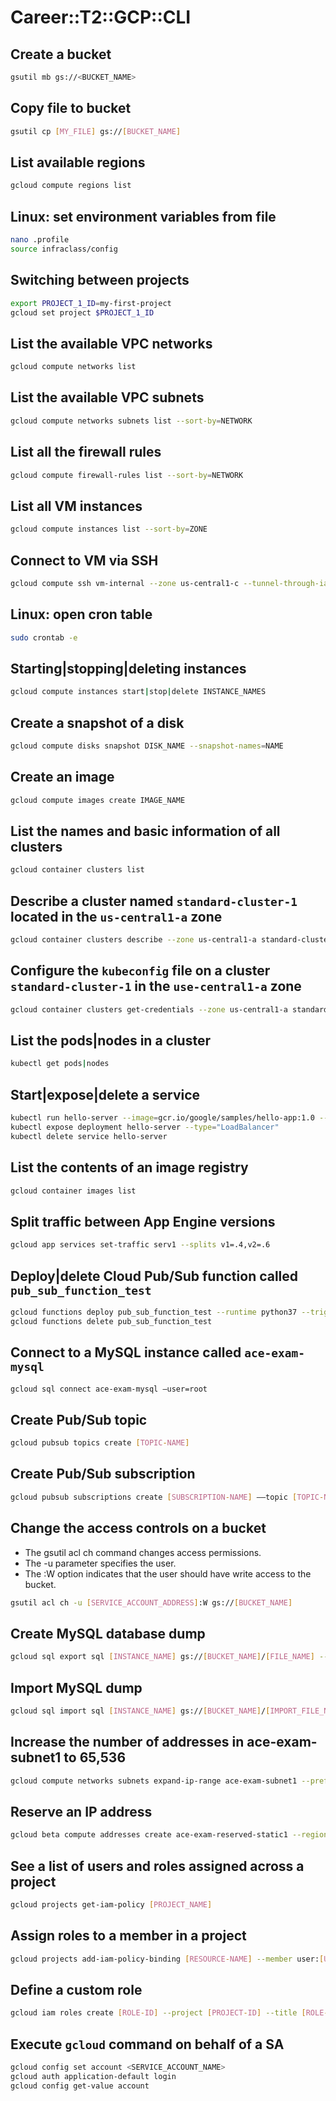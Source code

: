 # Career::T2::GCP::CLI

## Create a bucket
```bash
gsutil mb gs://<BUCKET_NAME>
```

## Copy file to bucket
```bash
gsutil cp [MY_FILE] gs://[BUCKET_NAME]
```

## List available regions
```bash
gcloud compute regions list
```

## Linux: set environment variables from file
```bash
nano .profile
source infraclass/config
```

## Switching between projects
```bash
export PROJECT_1_ID=my-first-project
gcloud set project $PROJECT_1_ID
```

## List the available VPC networks
```bash
gcloud compute networks list
```

## List the available VPC subnets
```bash
gcloud compute networks subnets list --sort-by=NETWORK
```

## List all the firewall rules
```bash
gcloud compute firewall-rules list --sort-by=NETWORK
```

## List all VM instances
```bash
gcloud compute instances list --sort-by=ZONE
```

## Connect to VM via SSH
```bash
gcloud compute ssh vm-internal --zone us-central1-c --tunnel-through-iap
```

## Linux: open cron table
```bash
sudo crontab -e
```

## Starting|stopping|deleting instances
```bash
gcloud compute instances start|stop|delete INSTANCE_NAMES
```

## Create a snapshot of a disk
```bash
gcloud compute disks snapshot DISK_NAME --snapshot-names=NAME
```

## Create an image
```bash
gcloud compute images create IMAGE_NAME
```

## List the names and basic information of all clusters
```bash
gcloud container clusters list
```

## Describe a cluster named `standard-cluster-1` located in the `us-central1-a` zone
```bash
gcloud container clusters describe --zone us-central1-a standard-cluster-1
```

## Configure the `kubeconfig` file on a cluster `standard-cluster-1` in the `use-central1-a` zone
```bash
gcloud container clusters get-credentials --zone us-central1-a standard-cluster-1
```

## List the pods|nodes in a cluster
```bash
kubectl get pods|nodes
```

## Start|expose|delete a service
```bash
kubectl run hello-server --image=gcr.io/google/samples/hello-app:1.0 --port 8080
kubectl expose deployment hello-server --type="LoadBalancer"
kubectl delete service hello-server
```

## List the contents of an image registry
```bash
gcloud container images list
```

## Split traffic between App Engine versions
```bash
gcloud app services set-traffic serv1 --splits v1=.4,v2=.6
```

## Deploy|delete Cloud Pub/Sub function called `pub_sub_function_test`
```bash
gcloud functions deploy pub_sub_function_test --runtime python37 --trigger-topic gcp-ace-exam-test-topic
gcloud functions delete pub_sub_function_test
```

## Connect to a MySQL instance called `ace-exam-mysql`
```bash
gcloud sql connect ace-exam-mysql –user=root
```

## Create Pub/Sub topic
```bash
gcloud pubsub topics create [TOPIC-NAME]
```

## Create Pub/Sub subscription
```bash
gcloud pubsub subscriptions create [SUBSCRIPTION-NAME] ––topic [TOPIC-NAME]
```

## Change the access controls on a bucket
* The gsutil acl ch command changes access permissions. 
* The -u parameter specifies the user. 
* The :W option indicates that the user should have write access to the bucket.
```bash
gsutil acl ch -u [SERVICE_ACCOUNT_ADDRESS]:W gs://[BUCKET_NAME]
```

## Create MySQL database dump
```bash
gcloud sql export sql [INSTANCE_NAME] gs://[BUCKET_NAME]/[FILE_NAME] --database=[DATABASE_NAME]
```

## Import MySQL dump
```bash
gcloud sql import sql [INSTANCE_NAME] gs://[BUCKET_NAME]/[IMPORT_FILE_NAME] --database=[DATABASE_NAME]
```

## Increase the number of addresses in ace-exam-subnet1 to 65,536
```bash
gcloud compute networks subnets expand-ip-range ace-exam-subnet1 --prefix-length 16
```

## Reserve an IP address
```bash
gcloud beta compute addresses create ace-exam-reserved-static1 --region=us-west2 --network-tier=PREMIUM
```

## See a list of users and roles assigned across a project
```bash
gcloud projects get-iam-policy [PROJECT_NAME]
```

## Assign roles to a member in a project
```bash
gcloud projects add-iam-policy-binding [RESOURCE-NAME] --member user:[USER-EMAIL] --role [ROLE-ID]
```

## Define a custom role
```bash
gcloud iam roles create [ROLE-ID] --project [PROJECT-ID] --title [ROLE-TITLE] --description [ROLE-DESCRIPTION] --permissions [PERMISSIONS-LIST] --stage [LAUNCH-STAGE]
```

## Execute `gcloud` command on behalf of a SA
```bash
gcloud config set account <SERVICE_ACCOUNT_NAME>
gcloud auth application-default login
gcloud config get-value account
```
